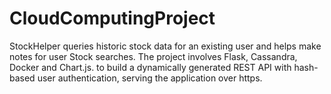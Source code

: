 # CloudComputingProject
StockHelper queries historic stock data for an existing user and helps make notes for user Stock searches.
The project involves Flask, Cassandra, Docker and Chart.js. to build a dynamically generated REST API with hash-based user authentication, serving the application over https.
